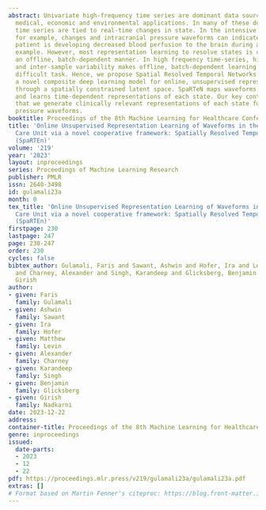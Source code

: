 ```yaml
---
abstract: Univariate high-frequency time series are dominant data sources for many
  medical, economic and environmental applications. In many of these domains, the
  time series are tied to real-time changes in state. In the intensive care unit,
  for example, changes and intracranial pressure waveforms can indicate whether a
  patient is developing decreased blood perfusion to the brain during a stroke, for
  example. However, most representation learning to resolve states is conducted in
  an offline, batch-dependent manner. In high frequency time-series, high intra-state
  and inter-sample variability makes offline, batch-dependent learning a relatively
  difficult task. Hence, we propose Spatial Resolved Temporal Networks (SpaRTeN),
  a novel composite deep learning model for online, unsupervised representation learning
  through a spatially constrained latent space. SpaRTeN maps waveforms to states,
  and learns time-dependent representations of each state. Our key contribution is
  that we generate clinically relevant representations of each state for intracranial
  pressure waveforms.
booktitle: Proceedings of the 8th Machine Learning for Healthcare Conference
title: 'Online Unsupervised Representation Learning of Waveforms in the Intensive
  Care Unit via a novel cooperative framework: Spatially Resolved Temporal Networks
  (SpaRTEn)'
volume: '219'
year: '2023'
layout: inproceedings
series: Proceedings of Machine Learning Research
publisher: PMLR
issn: 2640-3498
id: gulamali23a
month: 0
tex_title: 'Online Unsupervised Representation Learning of Waveforms in the Intensive
  Care Unit via a novel cooperative framework: Spatially Resolved Temporal Networks
  (SpaRTEn)'
firstpage: 230
lastpage: 247
page: 230-247
order: 230
cycles: false
bibtex_author: Gulamali, Faris and Sawant, Ashwin and Hofer, Ira and Levin, Matthew
  and Charney, Alexander and Singh, Karandeep and Glicksberg, Benjamin and Nadkarni,
  Girish
author:
- given: Faris
  family: Gulamali
- given: Ashwin
  family: Sawant
- given: Ira
  family: Hofer
- given: Matthew
  family: Levin
- given: Alexander
  family: Charney
- given: Karandeep
  family: Singh
- given: Benjamin
  family: Glicksberg
- given: Girish
  family: Nadkarni
date: 2023-12-22
address:
container-title: Proceedings of the 8th Machine Learning for Healthcare Conference
genre: inproceedings
issued:
  date-parts:
  - 2023
  - 12
  - 22
pdf: https://proceedings.mlr.press/v219/gulamali23a/gulamali23a.pdf
extras: []
# Format based on Martin Fenner's citeproc: https://blog.front-matter.io/posts/citeproc-yaml-for-bibliographies/
---
```

